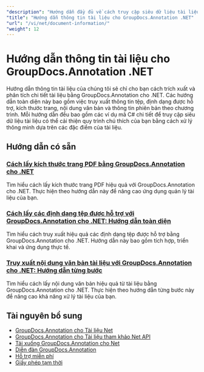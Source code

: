 ```yaml
---
"description": "Hướng dẫn đầy đủ về cách truy cập siêu dữ liệu tài liệu, thông tin trang và thuộc tính tài liệu bằng GroupDocs.Annotation cho .NET."
"title": "Hướng dẫn thông tin tài liệu cho GroupDocs.Annotation .NET"
"url": "/vi/net/document-information/"
"weight": 12
---
```


# Hướng dẫn thông tin tài liệu cho GroupDocs.Annotation .NET

Hướng dẫn thông tin tài liệu của chúng tôi sẽ chỉ cho bạn cách trích xuất và phân tích chi tiết tài liệu bằng GroupDocs.Annotation cho .NET. Các hướng dẫn toàn diện này bao gồm việc truy xuất thông tin tệp, định dạng được hỗ trợ, kích thước trang, nội dung văn bản và thông tin phiên bản theo chương trình. Mỗi hướng dẫn đều bao gồm các ví dụ mã C# chi tiết để truy cập siêu dữ liệu tài liệu có thể cải thiện quy trình chú thích của bạn bằng cách xử lý thông minh dựa trên các đặc điểm của tài liệu.

## Hướng dẫn có sẵn

### [Cách lấy kích thước trang PDF bằng GroupDocs.Annotation cho .NET](./groupdocs-annotation-net-retrieve-pdf-page-dimensions/)
Tìm hiểu cách lấy kích thước trang PDF hiệu quả với GroupDocs.Annotation cho .NET. Thực hiện theo hướng dẫn này để nâng cao ứng dụng quản lý tài liệu của bạn.

### [Cách lấy các định dạng tệp được hỗ trợ với GroupDocs.Annotation cho .NET: Hướng dẫn toàn diện](./retrieve-supported-file-formats-groupdocs-annotation-net/)
Tìm hiểu cách truy xuất hiệu quả các định dạng tệp được hỗ trợ bằng GroupDocs.Annotation cho .NET. Hướng dẫn này bao gồm tích hợp, triển khai và ứng dụng thực tế.

### [Truy xuất nội dung văn bản tài liệu với GroupDocs.Annotation cho .NET: Hướng dẫn từng bước](./retrieve-text-content-groupdocs-annotation-net/)
Tìm hiểu cách lấy nội dung văn bản hiệu quả từ tài liệu bằng GroupDocs.Annotation cho .NET. Thực hiện theo hướng dẫn từng bước này để nâng cao khả năng xử lý tài liệu của bạn.

## Tài nguyên bổ sung

- [GroupDocs.Annotation cho Tài liệu Net](https://docs.groupdocs.com/annotation/net/)
- [GroupDocs.Annotation cho Tài liệu tham khảo Net API](https://reference.groupdocs.com/annotation/net/)
- [Tải xuống GroupDocs.Annotation cho Net](https://releases.groupdocs.com/annotation/net/)
- [Diễn đàn GroupDocs.Annotation](https://forum.groupdocs.com/c/annotation)
- [Hỗ trợ miễn phí](https://forum.groupdocs.com/)
- [Giấy phép tạm thời](https://purchase.groupdocs.com/temporary-license/)